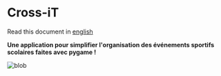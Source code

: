 # Cross-iT

Read this document in [english](README_en.md)

**Une application pour simplifier l'organisation des événements sportifs scolaires faites avec pygame !**


![blob](https://github.com/RB-2804/Cross-iT/assets/130835974/f7d5fd66-3915-429e-a56f-5005ec095e16)
